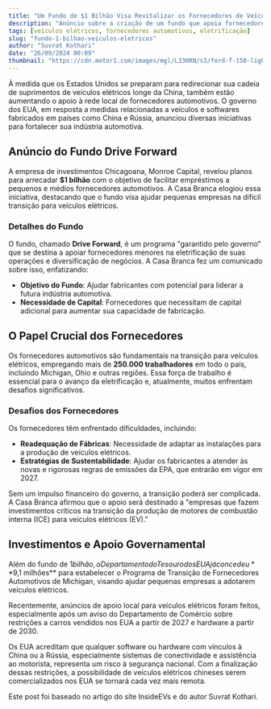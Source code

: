```yaml
---
title: "Um Fundo de $1 Bilhão Visa Revitalizar os Fornecedores de Veículos Elétricos da América"
description: "Anúncio sobre a criação de um fundo que apoia fornecedores automotivos na transição para veículos elétricos."
tags: [veículos elétricos, fornecedores automotivos, eletrificação]
slug: "fundo-1-bilhao-veiculos-eletricos"
author: "Suvrat Kothari"
date: "26/09/2024 00:09"
thumbnail: "https://cdn.motor1.com/images/mgl/L330RN/s3/ford-f-150-lightning-production.jpg"
---
```


À medida que os Estados Unidos se preparam para redirecionar sua cadeia de suprimentos de veículos elétricos longe da China, também estão aumentando o apoio à rede local de fornecedores automotivos. O governo dos EUA, em resposta a medidas relacionadas a veículos e softwares fabricados em países como China e Rússia, anunciou diversas iniciativas para fortalecer sua indústria automotiva.

## Anúncio do Fundo Drive Forward

A empresa de investimentos Chicagoana, Monroe Capital, revelou planos para arrecadar **$1 bilhão** com o objetivo de facilitar empréstimos a pequenos e médios fornecedores automotivos. A Casa Branca elogiou essa iniciativa, destacando que o fundo visa ajudar pequenas empresas na difícil transição para veículos elétricos.

### Detalhes do Fundo

O fundo, chamado **Drive Forward**, é um programa "garantido pelo governo" que se destina a apoiar fornecedores menores na eletrificação de suas operações e diversificação de negócios. A Casa Branca fez um comunicado sobre isso, enfatizando:

- **Objetivo do Fundo**: Ajudar fabricantes com potencial para liderar a futura indústria automotiva.
- **Necessidade de Capital**: Fornecedores que necessitam de capital adicional para aumentar sua capacidade de fabricação.

## O Papel Crucial dos Fornecedores

Os fornecedores automotivos são fundamentais na transição para veículos elétricos, empregando mais de **250.000 trabalhadores** em todo o país, incluindo Michigan, Ohio e outras regiões. Essa força de trabalho é essencial para o avanço da eletrificação e, atualmente, muitos enfrentam desafios significativos.

### Desafios dos Fornecedores

Os fornecedores têm enfrentado dificuldades, incluindo:

- **Readequação de Fábricas**: Necessidade de adaptar as instalações para a produção de veículos elétricos.
- **Estratégias de Sustentabilidade**: Ajudar os fabricantes a atender às novas e rigorosas regras de emissões da EPA, que entrarão em vigor em 2027.

Sem um impulso financeiro do governo, a transição poderá ser complicada. A Casa Branca afirmou que o apoio será destinado a "empresas que fazem investimentos críticos na transição da produção de motores de combustão interna (ICE) para veículos elétricos (EV)."

## Investimentos e Apoio Governamental

Além do fundo de $1 bilhão, o Departamento do Tesouro dos EUA já concedeu **$9,1 milhões** para estabelecer o Programa de Transição de Fornecedores Automotivos de Michigan, visando ajudar pequenas empresas a adotarem veículos elétricos.

Recentemente, anúncios de apoio local para veículos elétricos foram feitos, especialmente após um aviso do Departamento de Comércio sobre restrições a carros vendidos nos EUA a partir de 2027 e hardware a partir de 2030.

Os EUA acreditam que qualquer software ou hardware com vínculos à China ou à Rússia, especialmente sistemas de conectividade e assistência ao motorista, representa um risco à segurança nacional. Com a finalização dessas restrições, a possibilidade de veículos elétricos chineses serem comercializados nos EUA se tornará cada vez mais remota.

Este post foi baseado no artigo do site InsideEVs e do autor Suvrat Kothari.